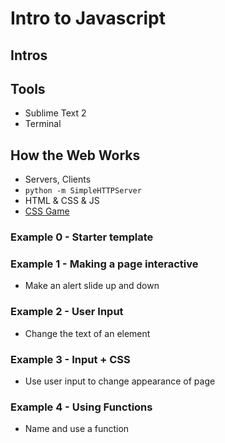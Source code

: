 # Intro to Javascript

## Intros

## Tools
* Sublime Text 2
* Terminal

## How the Web Works
* Servers, Clients
* `python -m SimpleHTTPServer`
* HTML & CSS & JS
* [CSS Game](http://flukeout.github.io/)


### Example 0 - Starter template

### Example 1 - Making a page interactive
* Make an alert slide up and down

### Example 2 - User Input
* Change the text of an element

### Example 3 - Input + CSS
* Use user input to change appearance of page

### Example 4 -  Using Functions
* Name and use a function

